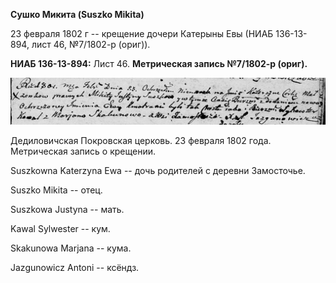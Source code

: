 **Сушко Микита (Suszko Mikita)**

23 февраля 1802 г -- крещение дочери Катерыны Евы (НИАБ 136-13-894, лист
46, №7/1802-р (ориг)).

**НИАБ 136-13-894:** Лист 46. **Метрическая запись №7/1802-р (ориг).**

![](./media/894c32739200c2430f32e4bf03e212908a05306b.png)

Дедиловичская Покровская церковь. 23 февраля 1802 года. Метрическая
запись о крещении.

Suszkowna Katerzyna Ewa -- дочь родителей с деревни Замосточье.

Suszko Mikita -- отец.

Suszkowa Justyna -- мать.

Kawal Sylwester -- кум.

Skakunowa Marjana -- кума.

Jazgunowicz Antoni -- ксёндз.
